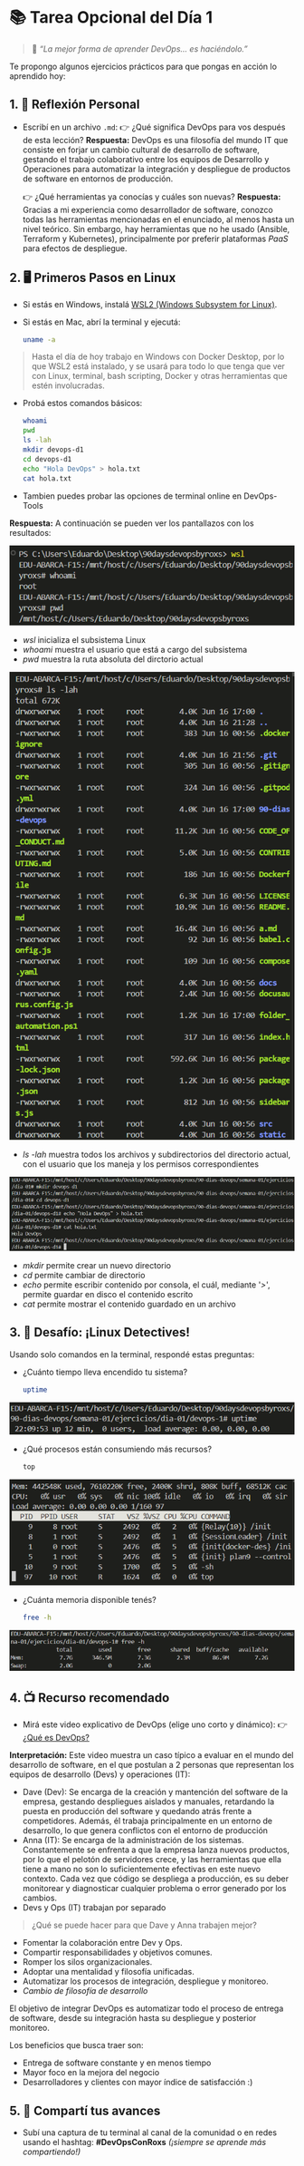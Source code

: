 # 📚 Tarea Opcional del Día 1

> 💬 *“La mejor forma de aprender DevOps… es haciéndolo.”*

Te propongo algunos ejercicios prácticos para que pongas en acción lo aprendido hoy:

## 1. 🧠 Reflexión Personal

* Escribí en un archivo `.md`:
  👉 ¿Qué significa DevOps para vos después de esta lección?
  **Respuesta:**
  DevOps es una filosofía del mundo IT que consiste en forjar un cambio cultural de desarrollo de software, gestando el trabajo colaborativo entre los equipos de Desarrollo y Operaciones para automatizar la integración y despliegue de productos de software en entornos de producción.

  👉 ¿Qué herramientas ya conocías y cuáles son nuevas?
	**Respuesta:** Gracias a mi experiencia como desarrollador de software, conozco todas las herramientas mencionadas en el enunciado, al menos hasta un nivel teórico. Sin embargo, hay herramientas que no he usado (Ansible, Terraform y Kubernetes), principalmente por preferir plataformas *PaaS* para efectos de despliegue.

## 2. 🖥️ Primeros Pasos en Linux

* Si estás en Windows, instalá [WSL2 (Windows Subsystem for Linux)](https://learn.microsoft.com/es-es/windows/wsl/install).
* Si estás en Mac, abrí la terminal y ejecutá:

  ```bash
  uname -a
  ```
> Hasta el día de hoy trabajo en Windows con Docker Desktop, por lo que WSL2 está instalado, y se usará para todo lo que tenga que ver con Linux, terminal, bash scripting, Docker y otras herramientas que estén involucradas.

* Probá estos comandos básicos:

  ```bash
  whoami
  pwd
  ls -lah
  mkdir devops-d1
  cd devops-d1
  echo "Hola DevOps" > hola.txt
  cat hola.txt
  ```
* Tambien puedes probar las opciones de terminal online en DevOps-Tools

**Respuesta:** A continuación se pueden ver los pantallazos con los resultados:

![Comandos whoami y pwd](./imagenes/p1-1.png)

- *wsl* inicializa el subsistema Linux
- *whoami* muestra el usuario que está a cargo del subsistema
- *pwd* muestra la ruta absoluta del dirctorio actual

![Comando ls -lah](./imagenes/p1-2.png)

- *ls -lah* muestra todos los archivos y subdirectorios del directorio actual, con el usuario que los maneja y los permisos correspondientes

![Comandos mkdir, cd, echo y cat](./imagenes/p1-3.png)

- *mkdir* permite crear un nuevo directorio
- *cd* permite cambiar de directorio
- *echo* permite escribir contenido por consola, el cuál, mediante '*>*', permite guardar en disco el contenido escrito
- *cat* permite mostrar el contenido guardado en un archivo

## 3. 🎯 Desafío: ¡Linux Detectives!

Usando solo comandos en la terminal, respondé estas preguntas:

* ¿Cuánto tiempo lleva encendido tu sistema?

  ```bash
  uptime
  ```

![Comandos whoami y pwd](./imagenes/p1-4.png)

* ¿Qué procesos están consumiendo más recursos?

  ```bash
  top
  ```
![Comandos whoami y pwd](./imagenes/p1-5.png)
* ¿Cuánta memoria disponible tenés?

  ```bash
  free -h
  ```
![Comandos whoami y pwd](./imagenes/p1-6.png)


## 4. 📺 Recurso recomendado

* Mirá este video explicativo de DevOps (elige uno corto y dinámico):
  👉 [¿Qué es DevOps?](https://www.youtube.com/watch?v=_I94-tJlovg)

**Interpretación:** Este video muestra un caso típico a evaluar en el mundo del desarrollo de software, en el que postulan a 2 personas que representan los equipos de desarrollo (Devs) y operaciones (IT):
 - Dave (Dev): Se encarga de la creación y mantención del software de la empresa, gestando despliegues aislados y manuales, retardando la puesta en producción del software y quedando atrás frente a competidores. Además, él trabaja principalmente en un entorno de desarrollo, lo que genera conflictos con el entorno de producción
 - Anna (IT): Se encarga de la administración de los sistemas. Constantemente se enfrenta a que la empresa lanza nuevos productos, por lo que el pelotón de servidores crece, y las herramientas que ella tiene a mano no son lo suficientemente efectivas en este nuevo contexto. Cada vez que código se despliega a producción, es su deber monitorear y diagnosticar cualquier problema o error generado por los cambios.
 - Devs y Ops (IT) trabajan por separado

>¿Qué se puede hacer para que Dave y Anna trabajen mejor?

- Fomentar la colaboración entre Dev y Ops.
- Compartir responsabilidades y objetivos comunes.
- Romper los silos organizacionales.
- Adoptar una mentalidad y filosofía unificadas.
- Automatizar los procesos de integración, despliegue y monitoreo.
- *Cambio de filosofía de desarrollo*

El objetivo de integrar DevOps es automatizar todo el proceso de entrega de software, desde su integración hasta su despliegue y posterior monitoreo.

Los beneficios que busca traer son:
 - Entrega de software constante y en menos tiempo
 - Mayor foco en la mejora del negocio
 - Desarrolladores y clientes con mayor índice de satisfacción :)

## 5. 💬 Compartí tus avances

* Subí una captura de tu terminal al canal de la comunidad o en redes usando el hashtag:
  **#DevOpsConRoxs**
  *(¡siempre se aprende más compartiendo!)*

